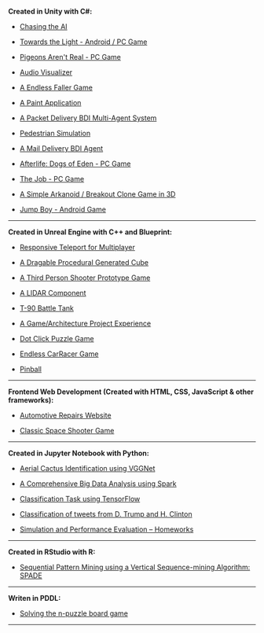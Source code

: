 **Created in Unity with C#:**
- [Chasing the AI](https://github.com/Kooroshoo/Tech-Test)

- [Towards the Light - Android / PC Game](https://kooroshoo.itch.io/towards-the-light)

- [Pigeons Aren't Real - PC Game](https://kooroshoo.itch.io/pigeons-arent-real)

- [Audio Visualizer](https://github.com/Kooroshoo/AudioVisualizer)

- [A Endless Faller Game](https://github.com/Kooroshoo/Endless-Faller)

- [A Paint Application](https://github.com/Kooroshoo/Paint-Project-New)

- [A Packet Delivery BDI Multi-Agent System](https://github.com/Kooroshoo/A-Packet-Delivery-BDI-Multi-Agent-System)

- [Pedestrian Simulation](https://github.com/Kooroshoo/Pedestrian-Simulation-Final-)

- [A Mail Delivery BDI Agent](https://github.com/Kooroshoo/A-Mail-Delivery-BDI-Agent)

- [Afterlife: Dogs of Eden - PC Game](https://kooroshoo.itch.io/afterlife-dogs-of-eden/)

- [The Job - PC Game](https://github.com/Kooroshoo/The-Job/)

- [A Simple Arkanoid / Breakout Clone Game in 3D](https://github.com/Kooroshoo/BlockBreaker3D/)

- [Jump Boy - Android Game](https://cafebazaar.ir/app/com.Kooroshoo.JumpBoy?l=en/)

--------------------------------------------------------------------------------------------------------------------

**Created in Unreal Engine with C++ and Blueprint:**
- [Responsive Teleport for Multiplayer](https://github.com/Kooroshoo/ShooterGame)

- [A Dragable Procedural Generated Cube](https://github.com/Kooroshoo/ProceduralGeneration)

- [A Third Person Shooter Prototype Game](https://github.com/Kooroshoo/test_TPS)

- [A LIDAR Component](https://www.youtube.com/watch?v=WAyZ_BSkHIQ&ab_channel=Kooroshoo)

- [T-90 Battle Tank](https://github.com/Kooroshoo/T-90-Battle-Tank)

- [A Game/Architecture Project Experience](https://github.com/Kooroshoo/ArchitectureProject/)

- [Dot Click Puzzle Game](https://github.com/Kooroshoo/DotGame)

- [Endless CarRacer Game](https://github.com/Kooroshoo/EndlessRacer-4.24/)

- [Pinball](https://github.com/Kooroshoo/PinBall)


--------------------------------------------------------------------------------------------------------------------

**Frontend Web Development (Created with HTML, CSS, JavaScript & other frameworks):**

- [Automotive Repairs Website](https://github.com/Kooroshoo/Automotive-Repairs-Website)

- [Classic Space Shooter Game](https://github.com/Kooroshoo/phaser3-typescript-classic-shooter-kourosh/)

--------------------------------------------------------------------------------------------------------------------

**Created in Jupyter Notebook with Python:**

- [Aerial Cactus Identification using VGGNet](https://github.com/Kooroshoo/Aerial-Cactus-Identification-using-VGGNet)

- [A Comprehensive Big Data Analysis using Spark](https://github.com/Kooroshoo/A-Comprehensive-Big-Data-Analysis-Using-Spark)

- [Classification Task using TensorFlow](https://github.com/Kooroshoo/Classification-Task-using-TensorFlow)

- [Classification of tweets from D. Trump and H. Clinton](https://github.com/Kooroshoo/Classification-of-tweets-from-D.-Trump-and-H.-Clinton)

- [Simulation and Performance Evaluation – Homeworks](https://github.com/Kooroshoo/Simulation-and-Performance-Evaluation-Homeworks)

--------------------------------------------------------------------------------------------------------------------

**Created in RStudio with R:**

- [Sequential Pattern Mining using a Vertical Sequence-mining Algorithm: SPADE](https://github.com/Kooroshoo/Sequential-Pattern-Mining)

--------------------------------------------------------------------------------------------------------------------

**Writen in PDDL:**
- [Solving the n-puzzle board game](https://github.com/Kooroshoo/Solving-the-n-puzzle-board-game)

--------------------------------------------------------------------------------------------------------------------

